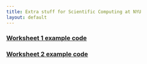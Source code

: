 ```yaml
---
title: Extra stuff for Scientific Computing at NYU
layout: default
---
```



### [Worksheet 1 example code](Matlab/Nonlinear/Steffensen.m)

### [Worksheet 2 example code](Matlab/Nonlinear/Newton2D.m)

<!---
--->
